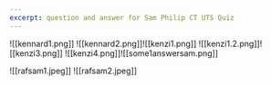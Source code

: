 ```yaml
---
excerpt: question and answer for Sam Philip CT UTS Quiz
---
```

![[kennard1.png]]
![[kennard2.png]]![[kenzi1.png]]
![[kenzi1.2.png]]![[kenzi3.png]]
![[kenzi4.png]]![[some1answersam.png]]

![[rafsam1.jpeg]]
![[rafsam2.jpeg]]